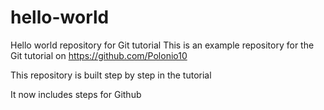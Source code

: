 # hello-world
Hello world repository for Git tutorial
This is an example repository for the Git tutorial on https://github.com/Polonio10

This repository is built step by step in the tutorial

It now includes steps for Github
